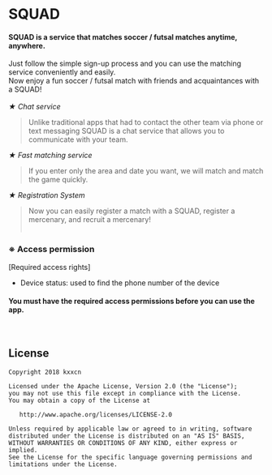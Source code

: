 SQUAD
======

#### SQUAD is a service that matches soccer / futsal matches anytime, anywhere.

Just follow the simple sign-up process and you can use the matching service conveniently and easily.
<br>Now enjoy a fun soccer / futsal match with friends and acquaintances with a SQUAD!
<br><br>
*★ Chat service*<br>
> Unlike traditional apps that had to contact the other team via phone or text messaging
SQUAD is a chat service that allows you to communicate with your team.

*★ Fast matching service*<br>
> If you enter only the area and date you want, we will match and match the game quickly.

*★ Registration System*<br>
> Now you can easily register a match with a SQUAD, register a mercenary, and recruit a mercenary!
<br><br>
### ※ Access permission
[Required access rights]

* Device status: used to find the phone number of the device

#### You must have the required access permissions before you can use the app. ####
<br>

License
-------

    Copyright 2018 kxxcn

    Licensed under the Apache License, Version 2.0 (the "License");
    you may not use this file except in compliance with the License.
    You may obtain a copy of the License at

       http://www.apache.org/licenses/LICENSE-2.0

    Unless required by applicable law or agreed to in writing, software
    distributed under the License is distributed on an "AS IS" BASIS,
    WITHOUT WARRANTIES OR CONDITIONS OF ANY KIND, either express or implied.
    See the License for the specific language governing permissions and
    limitations under the License.
